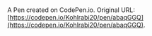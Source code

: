 # 

A Pen created on CodePen.io. Original URL: [https://codepen.io/Kohlrabi20/pen/abaqGGQ](https://codepen.io/Kohlrabi20/pen/abaqGGQ).

